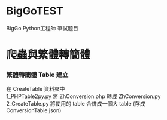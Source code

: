 # BigGoTEST
BigGo Python工程師 筆試題目

# 爬蟲與繁體轉簡體
### 繁體轉簡體 Table 建立
在 CreateTable 資料夾中  
1_PHPTable2py.py 將 ZhConversion.php 轉成 ZhConversion.py  
2_CreateTable.py 將使用的 table 合併成一個大 table (存成ConversionTable.json)  
